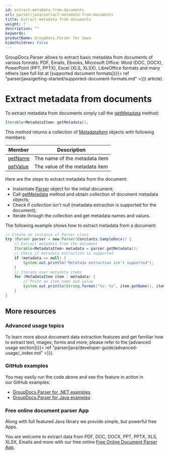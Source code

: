 ```yaml
---
id: extract-metadata-from-documents
url: parser/java/extract-metadata-from-documents
title: Extract metadata from documents
weight: 7
description: ""
keywords: 
productName: GroupDocs.Parser for Java
hideChildren: False
---
```

GroupDocs.Parser allows to extract basic metadata from documents of various formats: PDF, Emails, Ebooks, Microsoft Office: Word (DOC, DOCX), PowerPoint (PPT, PPTX), Excel (XLS, XLSX), LibreOffice formats and many others (see full list at [supported document formats]({{< ref "parser/java/getting-started/supported-document-formats.md" >}}) article).

# Extract metadata from documents

To extract metadata from documents simply call the [getMetadata](https://apireference.groupdocs.com/java/parser/com.groupdocs.parser/Parser#getMetadata()) method:

```java
Iterable<MetadataItem> getMetadata();
```

This method returns a collection of [MetadataItem](https://apireference.groupdocs.com/java/parser/com.groupdocs.parser.data/MetadataItem) objects with following members:

| Member | Description |
| --- | --- |
| [getName](https://apireference.groupdocs.com/java/parser/com.groupdocs.parser.data/MetadataItem#getName()) | The name of the metadata item |
| [getValue](https://apireference.groupdocs.com/java/parser/com.groupdocs.parser.data/MetadataItem#getValue()) | The value of the metadata item |

Here are the steps to extract metadata from the document:

*   Instantiate [Parser](https://apireference.groupdocs.com/java/parser/com.groupdocs.parser/Parser) object for the initial document;
*   Call [getMetadata](https://apireference.groupdocs.com/java/parser/com.groupdocs.parser/Parser#getMetadata()) method and obtain collection of document metadata objects;
*   Check if *collection* isn't *null* (metadata extraction is supported for the document);
*   Iterate through the collection and get metadata names and values.  

The following example shows how to extract metadata from a document:

```java
// Create an instance of Parser class
try (Parser parser = new Parser(Constants.SampleDocx)) {
    // Extract metadata from the document
    Iterable<MetadataItem> metadata = parser.getMetadata();
    // Check if metadata extraction is supported
    if (metadata == null) {
        System.out.println("Metatada extraction isn't supported");
    }
    // Iterate over metadata items
    for (MetadataItem item : metadata) {
        // Print an item name and value
        System.out.println(String.format("%s: %s", item.getName(), item.getValue()));
    }
}
```

## More resources

### Advanced usage topics

To learn more about document data extraction features and get familiar how to extract text, images, forms and more, please refer to the [advanced usage section]({{< ref "parser/java/developer-guide/advanced-usage/_index.md" >}}).

### GitHub examples

You may easily run the code above and see the feature in action in our GitHub examples:

*   [GroupDocs.Parser for .NET examples](https://github.com/groupdocs-parser/GroupDocs.Parser-for-.NET)    
*   [GroupDocs.Parser for Java examples](https://github.com/groupdocs-parser/GroupDocs.Parser-for-Java)    

### Free online document parser App

Along with full featured Java library we provide simple, but powerful free Apps.

You are welcome to extract data from PDF, DOC, DOCX, PPT, PPTX, XLS, XLSX, Emails and more with our free online [Free Online Document Parser App](https://products.groupdocs.app/parser).